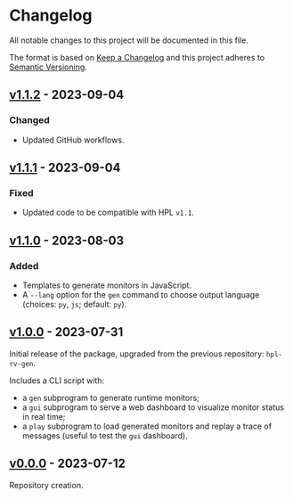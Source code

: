 # Changelog
All notable changes to this project will be documented in this file.

The format is based on [Keep a Changelog](http://keepachangelog.com/en/1.0.0/)
and this project adheres to [Semantic Versioning](http://semver.org/spec/v2.0.0.html).

## [v1.1.2](https://github.com/git-afsantos/hpl-rv/releases/tag/v1.1.1) - 2023-09-04
### Changed
- Updated GitHub workflows.

## [v1.1.1](https://github.com/git-afsantos/hpl-rv/releases/tag/v1.1.1) - 2023-09-04
### Fixed
- Updated code to be compatible with HPL `v1.1`.

## [v1.1.0](https://github.com/git-afsantos/hpl-rv/releases/tag/v1.1.0) - 2023-08-03
### Added
- Templates to generate monitors in JavaScript.
- A `--lang` option for the `gen` command to choose output language (choices: `py`, `js`; default: `py`).

## [v1.0.0](https://github.com/git-afsantos/hpl-rv/releases/tag/v1.0.0) - 2023-07-31
Initial release of the package, upgraded from the previous repository: `hpl-rv-gen`.

Includes a CLI script with:

- a `gen` subprogram to generate runtime monitors;
- a `gui` subprogram to serve a web dashboard to visualize monitor status in real time;
- a `play` subprogram to load generated monitors and replay a trace of messages (useful to test the `gui` dashboard).

## [v0.0.0](https://github.com/git-afsantos/hpl-rv/releases/tag/v0.0.0) - 2023-07-12
Repository creation.

